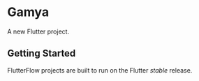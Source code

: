 # Gamya

A new Flutter project.

## Getting Started

FlutterFlow projects are built to run on the Flutter _stable_ release.
